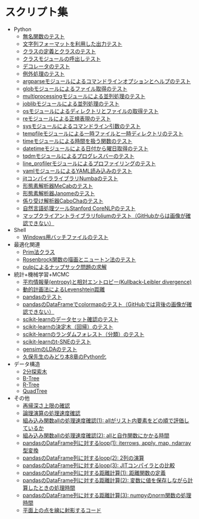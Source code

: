 # スクリプト集

* Python
	* [無名関数のテスト](pythonscript/test_lambda.py)
	* [文字列フォーマットを利用した出力テスト](pythonscript/test_format.py)
	* [クラスの定義とクラスのテスト](pythonscript/test_class.py)
	* [クラスモジュールの呼出しテスト](pythonscript/test_call_class.py)
	* [デコレータのテスト](pythonscript/test_decorator.ipynb)
	* [例外処理のテスト](pythonscript/test_assert.py)
	* [argparseモジュールによるコマンドラインオプションとヘルプのテスト](pythonscript/test_argparse.py)
	* [globモジュールによるファイル取得のテスト](pythonscript/test_glob.py)
	* [multiprocessingモジュールによる並列処理のテスト](pythonscript/test_multiprocessing.py)
	* [joblibモジュールによる並列処理のテスト](pythonscript/test_joblib.py)
	* [osモジュールによるディレクトリとファイルの取得テスト](pythonscript/test_os_walk.py)
	* [reモジュールによる正規表現のテスト](pythonscript/test_re.py)
	* [sysモジュールによるコマンドライン引数のテスト](pythonscript/test_sys_args.py)
	* [tempfileモジュールによる一時ファイルと一時ディレクトリのテスト](pythonscript/test_tempfile.py)
	* [timeモジュールによる時間を扱う関数のテスト](pythonscript/test_time.py)
	* [datetimeモジュールによる日付から曜日取得のテスト](pythonscript/test_datetime_day_of_week.py)
	* [tqdmモジュールによるプログレスバーのテスト](pythonscript/test_tqdm.py)
	* [line_profilerモジュールによるプロファイリングのテスト](pythonscript/test_line_profiler.py)
	* [yamlモジュールによるYAML読み込みのテスト](pythonscript/test_yaml.py)
	* [jitコンパイラライブラリNumbaのテスト](pythonscript/test_numba_jit.py)
	* [形態素解析器MeCabのテスト](pythonscript/test_mecab.py)
	* [形態素解析器Janomeのテスト](pythonscript/test_janome.py)
	* [係り受け解析器CaboChaのテスト](pythonscript/test_cabocha.py)
	* [自然言語処理ツールStanford CoreNLPのテスト](pythonscript/test_corenlp.py)
	* [マップクライアントライブラリfoliumのテスト（GitHubからは画像が確認できない）](pythonscript/test_folium.ipynb)
* Shell
	* [Windows用バッチファイルのテスト](shellscript/test_bat.bat)
* 最適化関連
	* [Prim法クラス](optimization/test_prim.py)
	* [Rosenbrock関数の描画とニュートン法のテスト](optimization/rosenbrock.ipynb)
	* [pulpによるナップサック問題の求解](optimization/test_pulp.py)
* 統計+機械学習+MCMC
	* [平均情報量(entropy)と相対エントロピー(Kullback-Leibler divergence)](machinelearning/test_ent_kl.py)
	* [動的計画法によるLevenshtein距離](machinelearning/test_functools_lru_cache_levenshtein.py)
	* [pandasのテスト](machinelearning/test_pandas.ipynb)
	* [pandasのDataFrameでcolormapのテスト（GitHubでは背後の画像が確認できない）](machinelearning/test_colormap.ipynb)
	* [scikit-learnのデータセット確認のテスト](machinelearning/sklearn_load_data.ipynb)
	* [scikit-learnの決定木（回帰）のテスト](machinelearning/test_decisiontreeregressor.ipynb)
	* [scikit-learnのランダムフォレスト（分類）のテスト](machinelearning/test_randomforest.ipynb)
	* [scikit-learnのt-SNEのテスト](machinelearning/test_tsne.ipynb)
	* [gensimのLDAのテスト](machinelearning/test_gensim_lda.ipynb)
	* [久保先生のみどり本8章のPython化](machinelearning/kubo8.ipynb)
* データ構造
	* [2分探索木](datastructure/test_binary_search_tree.py)
	* [B-Tree](datastructure/test_b_tree.py)
	* [R-Tree](datastructure/test_rtree.py)
	* [QuadTree](datastructure/test_quadtree.ipynb)
* その他
	* [再帰深さ上限の確認](misc/test_recursion.py)
	* [論理演算の処理速度確認](misc/compare_logical_operator.py)
	* [組み込み関数allの処理速度確認(1): allがリスト内要素をどの順で評価しているか](misc/compare_all01.py)
	* [組み込み関数allの処理速度確認(2): allと自作関数にかかる時間](misc/compare_all02.py)
	* [pandasのDataFrame列に対するloop(1): iterrows, apply, map, ndarray型変換](misc/compare_pandas_loop01.py)
	* [pandasのDataFrame列に対するloop(2): 2列の演算](misc/compare_pandas_loop02.py)
	* [pandasのDataFrame列に対するloop(3): JITコンパイラとの比較](misc/compare_pandas_loop03.py)
	* [pandasのDataFrame列に対する距離計算(1): 距離関数の定義](misc/calc_pandas_dist.py)
	* [pandasのDataFrame列に対する距離計算(2): 変数に値を保存しながら計算したときの処理時間](misc/compare_pandas_var_use.py)
	* [pandasのDataFrame列に対する距離計算(3): numpyのnorm関数の処理時間](misc/compare_pandas_dist_numpy.py)
	* [平面上の点を線に射影するコード](misc/proj_point_to_line.ipynb)
